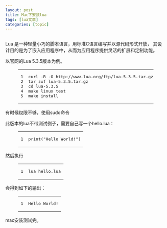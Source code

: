 ```yaml
---
layout: post
title: Mac下安装lua 
tags: [lua文章]
categories: [topic]
---
```

<p><img src="http://image.dillonliang.cn/blog/lua.png" alt=""/></p>
<p>Lua 是一种轻量小巧的脚本语言，用标准C语言编写并以源代码形式开放， 其设计目的是为了嵌入应用程序中，从而为应用程序提供灵活的扩展和定制功能。</p>
<p>以官网的Lua 5.3.5版本为例。</p>
<blockquote>

</blockquote>
<figure class="highlight sh"><table><tbody><tr><td class="gutter"><pre><span class="line">1</span><br/><span class="line">2</span><br/><span class="line">3</span><br/><span class="line">4</span><br/><span class="line">5</span><br/></pre></td><td class="code"><pre><span class="line">curl -R -O http://www.lua.org/ftp/lua-5.3.5.tar.gz</span><br/><span class="line">tar zxf lua-5.3.5.tar.gz</span><br/><span class="line"><span class="built_in">cd</span> lua-5.3.5</span><br/><span class="line">make linux <span class="built_in">test</span></span><br/><span class="line">make install</span><br/></pre></td></tr></tbody></table></figure>
<p>有时候权限不够，使用sudo命令</p>
<p>此版本的lua不带测试例子，需要自己写一个hello.lua：</p>
<figure class="highlight lua"><table><tbody><tr><td class="gutter"><pre><span class="line">1</span><br/></pre></td><td class="code"><pre><span class="line"><span class="built_in">print</span>(<span class="string">&#34;Hello World!&#34;</span>)</span><br/></pre></td></tr></tbody></table></figure>
<p>然后执行</p>
<figure class="highlight sh"><table><tbody><tr><td class="gutter"><pre><span class="line">1</span><br/></pre></td><td class="code"><pre><span class="line">lua hello.lua</span><br/></pre></td></tr></tbody></table></figure>
<p>会得到如下的输出：</p>
<figure class="highlight sh"><table><tbody><tr><td class="gutter"><pre><span class="line">1</span><br/></pre></td><td class="code"><pre><span class="line">Hello World!</span><br/></pre></td></tr></tbody></table></figure>
<p>mac安装测试完。</p>